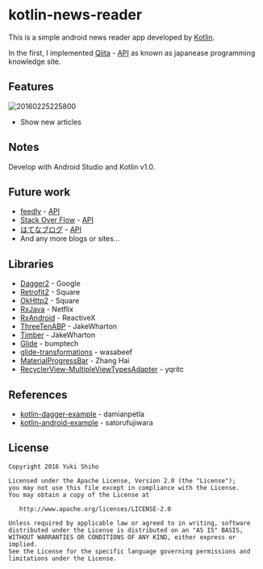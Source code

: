 # kotlin-news-reader

This is a simple android news reader app developed by [Kotlin](https://kotlinlang.org/).

In the first, I implemented [Qiita](http://qiita.com/) - [API](https://qiita.com/api/v2/docs) as known as japanease programming knowledge site.


## Features

![20160225225800](https://cloud.githubusercontent.com/assets/4586632/13321631/8c690056-dc13-11e5-93b4-cbd61c0b4d2c.jpg)

* Show new articles

## Notes

Develop with Android Studio and Kotlin v1.0.


## Future work

* [feedly](https://feedly.com) - [API](https://developer.feedly.com/)
* [Stack Over Flow](http://stackoverflow.com/) - [API](https://api.stackexchange.com/docs)
* [はてなブログ](http://hatenablog.com/) - [API](http://developer.hatena.ne.jp/)
* And any more blogs or sites...


## Libraries

* [Dagger2](http://google.github.io/dagger/) - Google
* [Retrofit2](http://square.github.io/retrofit/) - Square
* [OkHttp2](https://github.com/square/okhttp/tree/master/okhttp/src/main/java/okhttp2) - Square
* [RxJava](https://github.com/ReactiveX/RxJava) - Netflix
* [RxAndroid](https://github.com/ReactiveX/RxAndroid) - ReactiveX
* [ThreeTenABP](https://github.com/JakeWharton/ThreeTenABP) - JakeWharton
* [Timber](https://github.com/JakeWharton/timber) - JakeWharton
* [Glide](https://github.com/bumptech/glide) - bumptech
* [glide-transformations](https://github.com/wasabeef/glide-transformations) - wasabeef
* [MaterialProgressBar](https://github.com/DreaminginCodeZH/MaterialProgressBar) - Zhang Hai
* [RecyclerView-MultipleViewTypesAdapter](https://github.com/yqritc/RecyclerView-MultipleViewTypesAdapter) - yqritc


## References

* [kotlin-dagger-example](https://github.com/damianpetla/kotlin-dagger-example) - damianpetla
* [kotlin-android-example](https://github.com/satorufujiwara/kotlin-android-example) - satorufujiwara


## License

```
Copyright 2016 Yuki Shiho

Licensed under the Apache License, Version 2.0 (the "License");
you may not use this file except in compliance with the License.
You may obtain a copy of the License at

   http://www.apache.org/licenses/LICENSE-2.0

Unless required by applicable law or agreed to in writing, software
distributed under the License is distributed on an "AS IS" BASIS,
WITHOUT WARRANTIES OR CONDITIONS OF ANY KIND, either express or implied.
See the License for the specific language governing permissions and
limitations under the License.
```
